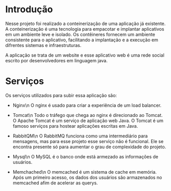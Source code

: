
# Introdução
Nesse projeto foi realizado a conteinerização de uma aplicação já existente. A conteinerização é uma tecnologia para empacotar e implantar aplicativos em um ambiente leve e isolado. Os contêineres fornecem um ambiente consistente para o aplicativo, facilitando a implantação e a execução em difrentes sistemas e infraestruturas.

A aplicação se trata de um website e esse aplicativo web é uma rede social escrito por desenvolvedores em linguagem java. 

# Serviços
Os serviços utilizados para subir essa aplicação são:
- Nginx\n
  O nginx é usado para criar a experiência de um load balancer.

- Tomcat\n
  Todo o tráfego que chega ao nginx é direcionado ao Tomcat. O Apache Tomcat é um serviço de aplicação web Java. O Tomcat é um famoso serviços para hostear aplicações escritas em Java.

- RabbitQM\n
  O RabbitMQ funciona como uma intermediário para mensagens, mas para esse projeto esse serviço não é funcional. Ele se encontra presente só para aumentar o grau de complexidade do projeto.

- Mysql\n
  O MySQL é o banco onde está armezado as informações de usuários.

- Memchached\n
  O memcached é um sistema de cache em memória. Após um primeiro acesso, os dados dos usuários são armazenados no memcached afim de acelerar as querys.